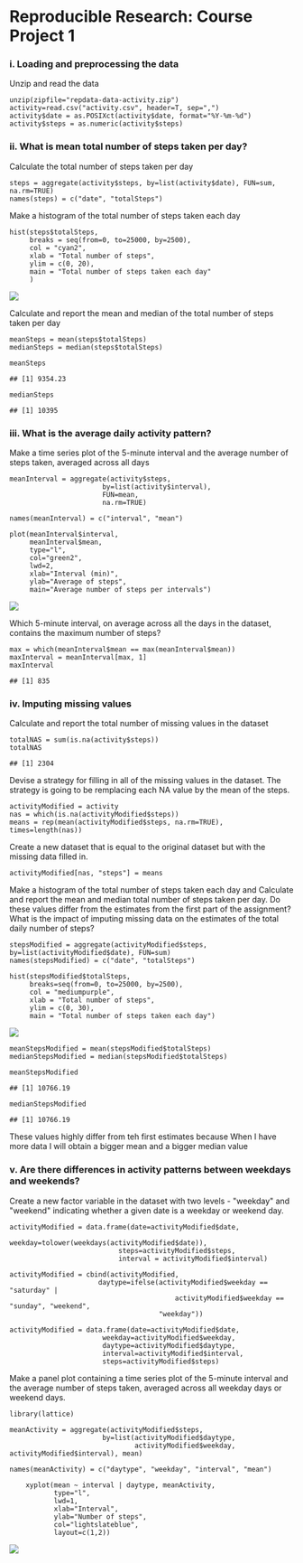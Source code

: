 Reproducible Research: Course Project 1
=======================================

### i. Loading and preprocessing the data

Unzip and read the data

    unzip(zipfile="repdata-data-activity.zip")
    activity=read.csv("activity.csv", header=T, sep=",")
    activity$date = as.POSIXct(activity$date, format="%Y-%m-%d")
    activity$steps = as.numeric(activity$steps)   

### ii. What is mean total number of steps taken per day?

Calculate the total number of steps taken per day

    steps = aggregate(activity$steps, by=list(activity$date), FUN=sum, na.rm=TRUE)
    names(steps) = c("date", "totalSteps")

Make a histogram of the total number of steps taken each day

    hist(steps$totalSteps, 
         breaks = seq(from=0, to=25000, by=2500),
         col = "cyan2", 
         xlab = "Total number of steps", 
         ylim = c(0, 20), 
         main = "Total number of steps taken each day"
         )

![](PA1_template_files/figure-markdown_strict/Hist-1.png)<!-- -->

Calculate and report the mean and median of the total number of steps
taken per day

    meanSteps = mean(steps$totalSteps)
    medianSteps = median(steps$totalSteps)

    meanSteps

    ## [1] 9354.23

    medianSteps

    ## [1] 10395

### iii. What is the average daily activity pattern?

Make a time series plot of the 5-minute interval and the average number
of steps taken, averaged across all days

    meanInterval = aggregate(activity$steps, 
                           by=list(activity$interval), 
                           FUN=mean, 
                           na.rm=TRUE)

    names(meanInterval) = c("interval", "mean")

    plot(meanInterval$interval, 
         meanInterval$mean, 
         type="l", 
         col="green2", 
         lwd=2, 
         xlab="Interval (min)", 
         ylab="Average of steps", 
         main="Average number of steps per intervals")

![](PA1_template_files/figure-markdown_strict/time%20series%20plot-1.png)<!-- -->

Which 5-minute interval, on average across all the days in the dataset,
contains the maximum number of steps?

    max = which(meanInterval$mean == max(meanInterval$mean))
    maxInterval = meanInterval[max, 1]
    maxInterval

    ## [1] 835

### iv. Imputing missing values

Calculate and report the total number of missing values in the dataset

    totalNAS = sum(is.na(activity$steps))
    totalNAS

    ## [1] 2304

Devise a strategy for filling in all of the missing values in the
dataset. The strategy is going to be remplacing each NA value by the
mean of the steps.

    activityModified = activity
    nas = which(is.na(activityModified$steps))
    means = rep(mean(activityModified$steps, na.rm=TRUE), times=length(nas))

Create a new dataset that is equal to the original dataset but with the
missing data filled in.

    activityModified[nas, "steps"] = means

Make a histogram of the total number of steps taken each day and
Calculate and report the mean and median total number of steps taken per
day. Do these values differ from the estimates from the first part of
the assignment? What is the impact of imputing missing data on the
estimates of the total daily number of steps?

    stepsModified = aggregate(activityModified$steps, by=list(activityModified$date), FUN=sum)
    names(stepsModified) = c("date", "totalSteps")

    hist(stepsModified$totalSteps, 
         breaks=seq(from=0, to=25000, by=2500),
         col = "mediumpurple", 
         xlab = "Total number of steps", 
         ylim = c(0, 30), 
         main = "Total number of steps taken each day")

![](PA1_template_files/figure-markdown_strict/hist2-1.png)<!-- -->

    meanStepsModified = mean(stepsModified$totalSteps)
    medianStepsModified = median(stepsModified$totalSteps)

    meanStepsModified

    ## [1] 10766.19

    medianStepsModified

    ## [1] 10766.19

These values highly differ from teh first estimates because When I have
more data I will obtain a bigger mean and a bigger median value

### v. Are there differences in activity patterns between weekdays and weekends?

Create a new factor variable in the dataset with two levels - "weekday"
and "weekend" indicating whether a given date is a weekday or weekend
day.

    activityModified = data.frame(date=activityModified$date, 
                               weekday=tolower(weekdays(activityModified$date)), 
                               steps=activityModified$steps, 
                               interval = activityModified$interval)

    activityModified = cbind(activityModified, 
                          daytype=ifelse(activityModified$weekday == "saturday" | 
                                             activityModified$weekday == "sunday", "weekend", 
                                         "weekday"))

    activityModified = data.frame(date=activityModified$date, 
                           weekday=activityModified$weekday, 
                           daytype=activityModified$daytype, 
                           interval=activityModified$interval,
                           steps=activityModified$steps)

Make a panel plot containing a time series plot of the 5-minute interval
and the average number of steps taken, averaged across all weekday days
or weekend days.

    library(lattice)

    meanActivity = aggregate(activityModified$steps, 
                           by=list(activityModified$daytype, 
                                   activityModified$weekday, activityModified$interval), mean)

    names(meanActivity) = c("daytype", "weekday", "interval", "mean")

        xyplot(mean ~ interval | daytype, meanActivity, 
               type="l", 
               lwd=1, 
               xlab="Interval", 
               ylab="Number of steps", 
               col="lightslateblue",
               layout=c(1,2))

![](PA1_template_files/figure-markdown_strict/panelplot-1.png)<!-- -->
